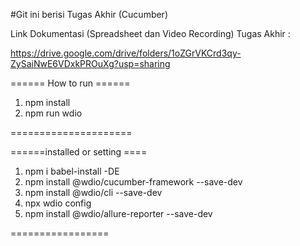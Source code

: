 #Git ini berisi Tugas Akhir (Cucumber)


Link Dokumentasi (Spreadsheet dan Video Recording) Tugas Akhir : 

https://drive.google.com/drive/folders/1oZGrVKCrd3qy-ZySaiNwE6VDxkPROuXg?usp=sharing

====== How to run ======

1. npm install
2. npm run wdio
   
=====================


======installed or setting ====
1. npm i babel-install -DE
2. npm install @wdio/cucumber-framework --save-dev
3. npm install @wdio/cli --save-dev
4. npx wdio config
5. npm install @wdio/allure-reporter --save-dev
   
=================
